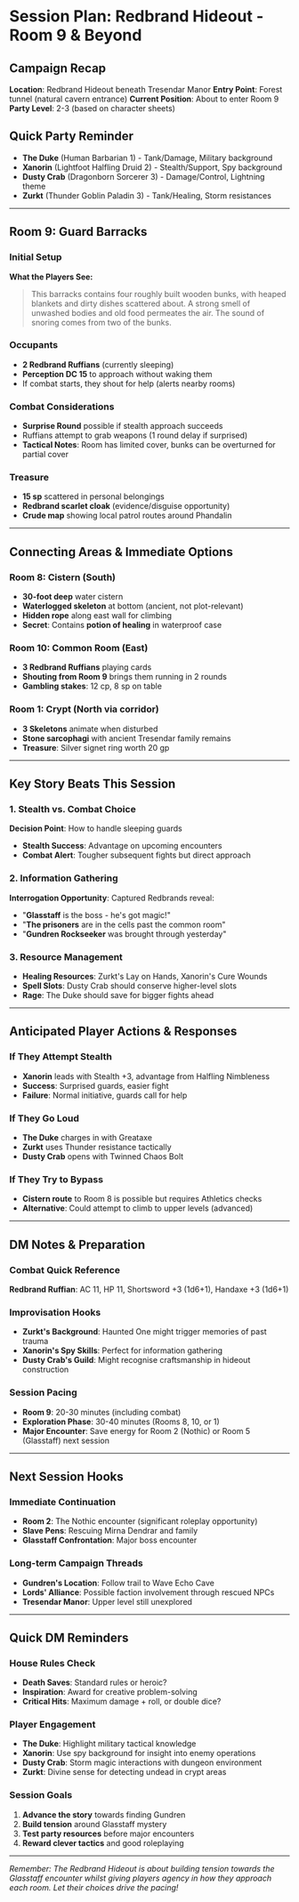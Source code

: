 # Session Plan: Redbrand Hideout - Room 9 & Beyond

## Campaign Recap
**Location**: Redbrand Hideout beneath Tresendar Manor
**Entry Point**: Forest tunnel (natural cavern entrance)
**Current Position**: About to enter Room 9
**Party Level**: 2-3 (based on character sheets)

## Quick Party Reminder
- **The Duke** (Human Barbarian 1) - Tank/Damage, Military background
- **Xanorin** (Lightfoot Halfling Druid 2) - Stealth/Support, Spy background  
- **Dusty Crab** (Dragonborn Sorcerer 3) - Damage/Control, Lightning theme
- **Zurkt** (Thunder Goblin Paladin 3) - Tank/Healing, Storm resistances

---

## Room 9: Guard Barracks

### Initial Setup
**What the Players See:**
> This barracks contains four roughly built wooden bunks, with heaped blankets and dirty dishes scattered about. A strong smell of unwashed bodies and old food permeates the air. The sound of snoring comes from two of the bunks.

### Occupants
- **2 Redbrand Ruffians** (currently sleeping)
- **Perception DC 15** to approach without waking them
- If combat starts, they shout for help (alerts nearby rooms)

### Combat Considerations
- **Surprise Round** possible if stealth approach succeeds
- Ruffians attempt to grab weapons (1 round delay if surprised)
- **Tactical Notes**: Room has limited cover, bunks can be overturned for partial cover

### Treasure
- **15 sp** scattered in personal belongings
- **Redbrand scarlet cloak** (evidence/disguise opportunity)
- **Crude map** showing local patrol routes around Phandalin

---

## Connecting Areas & Immediate Options

### Room 8: Cistern (South)
- **30-foot deep** water cistern
- **Waterlogged skeleton** at bottom (ancient, not plot-relevant)
- **Hidden rope** along east wall for climbing
- **Secret**: Contains **potion of healing** in waterproof case

### Room 10: Common Room (East)
- **3 Redbrand Ruffians** playing cards
- **Shouting from Room 9** brings them running in 2 rounds
- **Gambling stakes**: 12 cp, 8 sp on table

### Room 1: Crypt (North via corridor)
- **3 Skeletons** animate when disturbed
- **Stone sarcophagi** with ancient Tresendar family remains
- **Treasure**: Silver signet ring worth 20 gp

---

## Key Story Beats This Session

### 1. Stealth vs. Combat Choice
**Decision Point**: How to handle sleeping guards
- **Stealth Success**: Advantage on upcoming encounters
- **Combat Alert**: Tougher subsequent fights but direct approach

### 2. Information Gathering
**Interrogation Opportunity**: Captured Redbrands reveal:
- "**Glasstaff** is the boss - he's got magic!"
- "**The prisoners** are in the cells past the common room"
- "**Gundren Rockseeker** was brought through yesterday"

### 3. Resource Management
- **Healing Resources**: Zurkt's Lay on Hands, Xanorin's Cure Wounds
- **Spell Slots**: Dusty Crab should conserve higher-level slots
- **Rage**: The Duke should save for bigger fights ahead

---

## Anticipated Player Actions & Responses

### If They Attempt Stealth
- **Xanorin** leads with Stealth +3, advantage from Halfling Nimbleness
- **Success**: Surprised guards, easier fight
- **Failure**: Normal initiative, guards call for help

### If They Go Loud
- **The Duke** charges in with Greataxe
- **Zurkt** uses Thunder resistance tactically
- **Dusty Crab** opens with Twinned Chaos Bolt

### If They Try to Bypass
- **Cistern route** to Room 8 is possible but requires Athletics checks
- **Alternative**: Could attempt to climb to upper levels (advanced)

---

## DM Notes & Preparation

### Combat Quick Reference
**Redbrand Ruffian**: AC 11, HP 11, Shortsword +3 (1d6+1), Handaxe +3 (1d6+1)

### Improvisation Hooks
- **Zurkt's Background**: Haunted One might trigger memories of past trauma
- **Xanorin's Spy Skills**: Perfect for information gathering
- **Dusty Crab's Guild**: Might recognise craftsmanship in hideout construction

### Session Pacing
- **Room 9**: 20-30 minutes (including combat)
- **Exploration Phase**: 30-40 minutes (Rooms 8, 10, or 1)
- **Major Encounter**: Save energy for Room 2 (Nothic) or Room 5 (Glasstaff) next session

---

## Next Session Hooks

### Immediate Continuation
- **Room 2**: The Nothic encounter (significant roleplay opportunity)
- **Slave Pens**: Rescuing Mirna Dendrar and family
- **Glasstaff Confrontation**: Major boss encounter

### Long-term Campaign Threads
- **Gundren's Location**: Follow trail to Wave Echo Cave
- **Lords' Alliance**: Possible faction involvement through rescued NPCs
- **Tresendar Manor**: Upper level still unexplored

---

## Quick DM Reminders

### House Rules Check
- **Death Saves**: Standard rules or heroic?
- **Inspiration**: Award for creative problem-solving
- **Critical Hits**: Maximum damage + roll, or double dice?

### Player Engagement
- **The Duke**: Highlight military tactical knowledge
- **Xanorin**: Use spy background for insight into enemy operations
- **Dusty Crab**: Storm magic interactions with dungeon environment
- **Zurkt**: Divine sense for detecting undead in crypt areas

### Session Goals
1. **Advance the story** towards finding Gundren
2. **Build tension** around Glasstaff mystery
3. **Test party resources** before major encounters
4. **Reward clever tactics** and good roleplaying

---

*Remember: The Redbrand Hideout is about building tension towards the Glasstaff encounter whilst giving players agency in how they approach each room. Let their choices drive the pacing!*